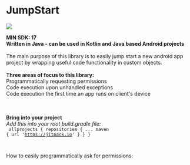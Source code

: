 # JumpStart
[![](https://jitpack.io/v/Gaineyj0349/JumpStart.svg)](https://jitpack.io/#Gaineyj0349/JumpStart)

<b>MIN SDK: 17</b><br>
<b>Written in Java - can be used in Kotlin and Java based Android projects</b><br><br>
The main purpose of this library is to easily jump start a new android app project by wrapping useful code functionality in custom objects.<br><br>
<b>Three areas of focus to this library:</b><br>
Programmatically requesting permissions<br>
Code execution upon unhandled exceptions <br>
Code execution the first time an app runs on client's device<br><br><br>

<b>Bring into your project</b><br>
<i>Add this into your root build.gradle file:</i><br>
<code>
 allprojects {
		repositories {
			...
			maven { url 'https://jitpack.io' }
		}
	}

</code>

How to easily programmatically ask for permissions:<br>


<code>
 
</code>
